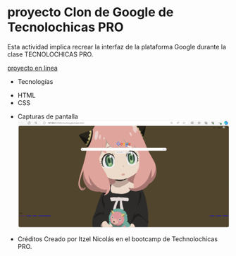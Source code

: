 # proyecto Clon de Google de Tecnolochicas PRO

Esta actividad implica recrear la interfaz de la plataforma Google durante la clase  TECNOLOCHICAS PRO.



[proyecto en linea ](https://clongoog.netlify.app/)

- Tecnologías
 
* HTML
* CSS


- Capturas de pantalla 
![Sección Yo](assets/th.png)

- Créditos
Creado por Itzel Nicolás en el bootcamp de Technolochicas PRO.
